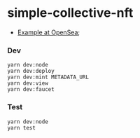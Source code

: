 # simple-collective-nft

- [Example at OpenSea](https://opensea.io/collection/teigashitsu);

### Dev

```
yarn dev:node
yarn dev:deploy
yarn dev:mint METADATA_URL
yarn dev:view
yarn dev:faucet
```

### Test

```
yarn dev:node
yarn test
```
